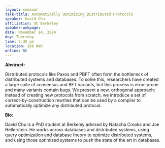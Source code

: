 ```yaml
---
layout: seminar
talk-title: Automatically Optimizing Distributed Protocols
speaker: David Chu
affiliation: UC Berkeley
speaker-webpage: 
date: November 14, 2024
day: Thursday
time: 2:30 pm
location: 166 WVH
online: NO
---
```


**Abstract:**

Distributed protocols like Paxos and PBFT often form the bottleneck of distributed systems and databases. To solve this, researchers have created a large suite of consensus and BFT variants, but this process is error-prone and many variants contain bugs. We present a new, orthogonal approach: Instead of creating new protocols from scratch, we introduce a set of correct-by-construction rewrites that can be used by a compiler to automatically optimize any distributed protocol.

**Bio:**

David Chu is a PhD student at Berkeley advised by Natacha Crooks and Joe Hellerstein. He works across databases and distributed systems, using query optimization and database theory to optimize distributed systems, and using those optimized systems to push the state of the art in databases.

